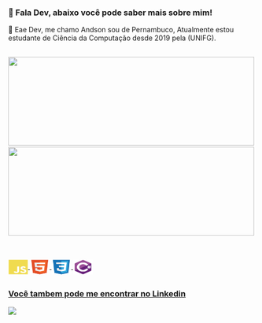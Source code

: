 ### 👋 Fala Dev, abaixo você pode saber mais sobre mim! 

🌵 Eae Dev, me chamo Andson sou de Pernambuco, Atualmente estou estudante de Ciência da Computação desde 2019 pela (UNIFG).

##
   
  <div>
  <a href="https://github.com/andsonbarbosa">
  <img height="180em" width="500" src="https://github-readme-stats.vercel.app/api?username=andsonbarbosa&show_icons=true&theme=dark&include_all_commits=true&count_private=true"/>
  <img height="180em" width="500" src="https://github-readme-stats.vercel.app/api/top-langs/?username=andsonbarbosa&layout=compact&langs_count=7&theme=dark"/>
  </div>
  
  ##
  
  <div style="display: inline_block"><br>
  <img align="center" alt="andson-Js" height="30" width="40" src="https://raw.githubusercontent.com/devicons/devicon/master/icons/javascript/javascript-plain.svg">
  <img align="center" alt="andson-HTML" height="30" width="40" src="https://raw.githubusercontent.com/devicons/devicon/master/icons/html5/html5-original.svg">
  <img align="center" alt="andson-CSS" height="30" width="40" src="https://raw.githubusercontent.com/devicons/devicon/master/icons/css3/css3-original.svg">
  <img align="center" alt="andson-Csharp" height="30" width="40" src="https://raw.githubusercontent.com/devicons/devicon/master/icons/csharp/csharp-original.svg">
</div>
  
  ##
  
  ### Você tambem pode me encontrar no Linkedin
  <a href="https://www.linkedin.com/in/andson-barbosa/" target="_blank"><img src="https://img.shields.io/badge/-LinkedIn-%230077B5?style=for-the-badge&logo=linkedin&logoColor=white" target="_blank"></a>

